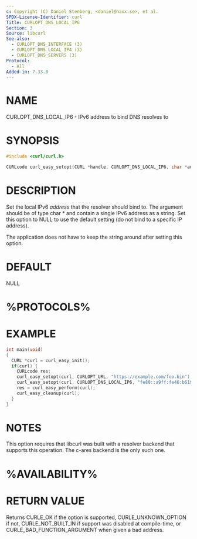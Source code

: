 ```yaml
---
c: Copyright (C) Daniel Stenberg, <daniel@haxx.se>, et al.
SPDX-License-Identifier: curl
Title: CURLOPT_DNS_LOCAL_IP6
Section: 3
Source: libcurl
See-also:
  - CURLOPT_DNS_INTERFACE (3)
  - CURLOPT_DNS_LOCAL_IP4 (3)
  - CURLOPT_DNS_SERVERS (3)
Protocol:
  - All
Added-in: 7.33.0
---
```


# NAME

CURLOPT_DNS_LOCAL_IP6 - IPv6 address to bind DNS resolves to

# SYNOPSIS

~~~c
#include <curl/curl.h>

CURLcode curl_easy_setopt(CURL *handle, CURLOPT_DNS_LOCAL_IP6, char *address);
~~~

# DESCRIPTION

Set the local IPv6 *address* that the resolver should bind to. The argument
should be of type char * and contain a single IPv6 address as a string. Set
this option to NULL to use the default setting (do not bind to a specific IP
address).

The application does not have to keep the string around after setting this
option.

# DEFAULT

NULL

# %PROTOCOLS%

# EXAMPLE

~~~c
int main(void)
{
  CURL *curl = curl_easy_init();
  if(curl) {
    CURLcode res;
    curl_easy_setopt(curl, CURLOPT_URL, "https://example.com/foo.bin");
    curl_easy_setopt(curl, CURLOPT_DNS_LOCAL_IP6, "fe80::a9ff:fe46:b619");
    res = curl_easy_perform(curl);
    curl_easy_cleanup(curl);
  }
}
~~~

# NOTES

This option requires that libcurl was built with a resolver backend that
supports this operation. The c-ares backend is the only such one.

# %AVAILABILITY%

# RETURN VALUE

Returns CURLE_OK if the option is supported, CURLE_UNKNOWN_OPTION if not,
CURLE_NOT_BUILT_IN if support was disabled at compile-time, or
CURLE_BAD_FUNCTION_ARGUMENT when given a bad address.
